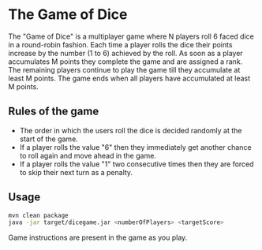 # The Game of Dice

The "Game of Dice" is a multiplayer game where N players roll 6 faced dice in a round-robin fashion. Each time a player rolls the dice their points increase by the number (1 to 6) achieved by the roll.
As soon as a player accumulates M points they complete the game and are assigned a rank. The remaining players continue to play the game till they accumulate at least M points. The game ends when all players have accumulated at least M points.

## Rules of the game
- The order in which the users roll the dice is decided randomly at the start of the game.
- If a player rolls the value "6" then they immediately get another chance to roll again and move ahead in the game.
- If a player rolls the value "1" two consecutive times then they are forced to skip their next turn as a penalty.


## Usage

```bash
mvn clean package
java -jar target/dicegame.jar <numberOfPlayers> <targetScore>
```

Game instructions are present in the game as you play.
